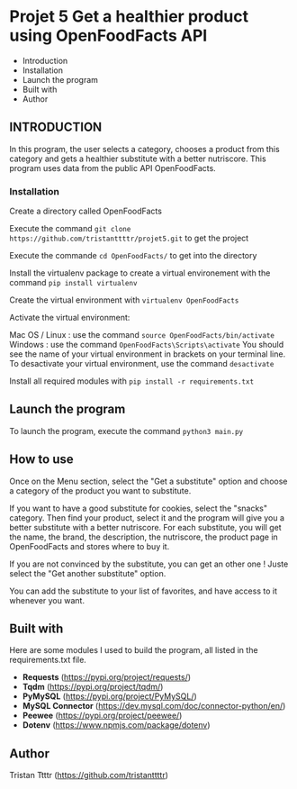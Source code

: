 # Projet 5 Get a healthier product using OpenFoodFacts API

 * Introduction
 * Installation
 * Launch the program
 * Built with
 * Author

## INTRODUCTION

In this program, the user selects a category, chooses a product from this category and gets a healthier substitute with a better nutriscore. 
This program uses data from the public API OpenFoodFacts. 

### Installation

Create a directory called OpenFoodFacts

Execute the command ``git clone https://github.com/tristanttttr/projet5.git`` to get the project

Execute the commande ``cd OpenFoodFacts/`` to get into the directory

Install the virtualenv package to create a virtual environement with the command ``pip install virtualenv``

Create the virtual environment with ``virtualenv OpenFoodFacts``

Activate the virtual environment:

Mac OS / Linux : use the command ``source OpenFoodFacts/bin/activate``
Windows : use the command ``OpenFoodFacts\Scripts\activate``
You should see the name of your virtual environment in brackets on your terminal line.
To desactivate your virtual environment, use the command ``desactivate``

Install all required modules with ``pip install -r requirements.txt``


## Launch the program 

To launch the program, execute the command ``python3 main.py``

## How to use 

Once on the Menu section, select the "Get a substitute" option and choose a category of the product you want to substitute. 

If you want to have a good substitute for cookies, select the "snacks" category. 
Then find your product, select it and the program will give you a better substitute with a better nutriscore. 
For each substitute, you will get the name, the brand, the description, the nutriscore, the product page in OpenFoodFacts and stores where to buy it.

If you are not convinced by the substitute, you can get an other one ! 
Juste select the "Get another substitute" option. 

You can add the substitute to your list of favorites, and have access to it whenever you want. 


## Built with

Here are some modules I used to build the program, all listed in the requirements.txt file.

 * __Requests__ (https://pypi.org/project/requests/)
 * __Tqdm__ (https://pypi.org/project/tqdm/)
 * __PyMySQL__ (https://pypi.org/project/PyMySQL/)
 * __MySQL Connector__ (https://dev.mysql.com/doc/connector-python/en/)
 * __Peewee__ (https://pypi.org/project/peewee/)
 * __Dotenv__ (https://www.npmjs.com/package/dotenv)

## Author

Tristan Ttttr (https://github.com/tristanttttr)
